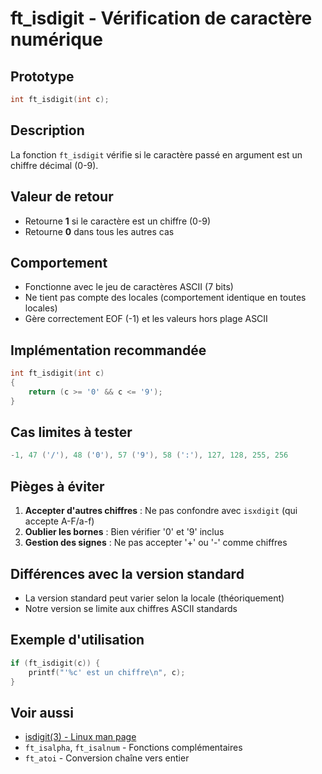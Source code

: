 # ft_isdigit - Vérification de caractère numérique

## Prototype
```c
int ft_isdigit(int c);
```

## Description
La fonction `ft_isdigit` vérifie si le caractère passé en argument est un chiffre décimal (0-9).

## Valeur de retour
- Retourne **1** si le caractère est un chiffre (0-9)
- Retourne **0** dans tous les autres cas

## Comportement
- Fonctionne avec le jeu de caractères ASCII (7 bits)
- Ne tient pas compte des locales (comportement identique en toutes locales)
- Gère correctement EOF (-1) et les valeurs hors plage ASCII

## Implémentation recommandée
```c
int ft_isdigit(int c)
{
    return (c >= '0' && c <= '9');
}
```

## Cas limites à tester
```c
-1, 47 ('/'), 48 ('0'), 57 ('9'), 58 (':'), 127, 128, 255, 256
```

## Pièges à éviter
1. **Accepter d'autres chiffres** : Ne pas confondre avec `isxdigit` (qui accepte A-F/a-f)
2. **Oublier les bornes** : Bien vérifier '0' et '9' inclus
3. **Gestion des signes** : Ne pas accepter '+' ou '-' comme chiffres

## Différences avec la version standard
- La version standard peut varier selon la locale (théoriquement)
- Notre version se limite aux chiffres ASCII standards

## Exemple d'utilisation
```c
if (ft_isdigit(c)) {
    printf("'%c' est un chiffre\n", c);
}
```

## Voir aussi
- [isdigit(3) - Linux man page](https://man7.org/linux/man-pages/man3/isdigit.3.html)
- `ft_isalpha`, `ft_isalnum` - Fonctions complémentaires
- `ft_atoi` - Conversion chaîne vers entier
